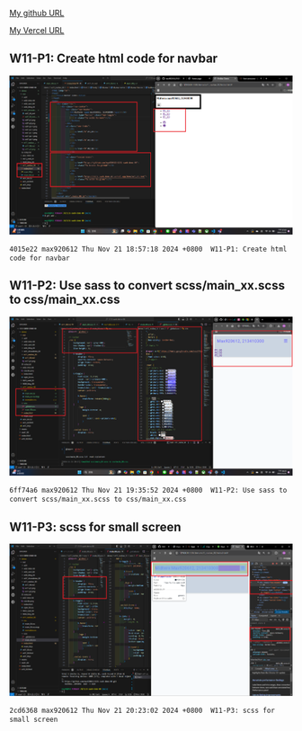 [My github URL](https://github.com/max920612/1131-sweb-demo-00)

[My Vercel URL](https://1131-sweb-demo-00.vercel.app/)

## W11-P1: Create html code for navbar
 
![](w11-p1.png)
 
```
4015e22 max920612 Thu Nov 21 18:57:18 2024 +0800  W11-P1: Create html code for navbar
```

## W11-P2: Use sass to convert scss/main_xx.scss to css/main_xx.css

![](w11-p2.png)

```
6ff74a6 max920612 Thu Nov 21 19:35:52 2024 +0800  W11-P2: Use sass to convert scss/main_xx.scss to css/main_xx.css
```

## W11-P3: scss for small screen
 
![](w11-p3.png)
 
```
2cd6368 max920612 Thu Nov 21 20:23:02 2024 +0800  W11-P3: scss for small screen
```